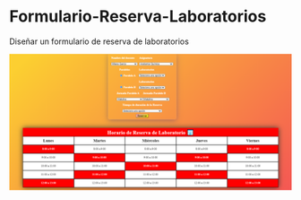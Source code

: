 # Formulario-Reserva-Laboratorios
Diseñar  un formulario de reserva de laboratorios

<img src="img/reserlab.png">
